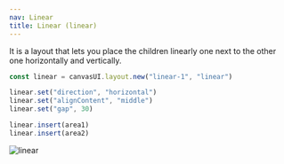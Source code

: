 ```yaml
---
nav: Linear
title: Linear (linear)
---
```


It is a layout that lets you place the children linearly one next to the other one horizontally and vertically.

```javascript
const linear = canvasUI.layout.new("linear-1", "linear")

linear.set("direction", "horizontal")
linear.set("alignContent", "middle")
linear.set("gap", 30)

linear.insert(area1)
linear.insert(area2)
```

![linear](/docs/elements/layouts/linear.svg)
